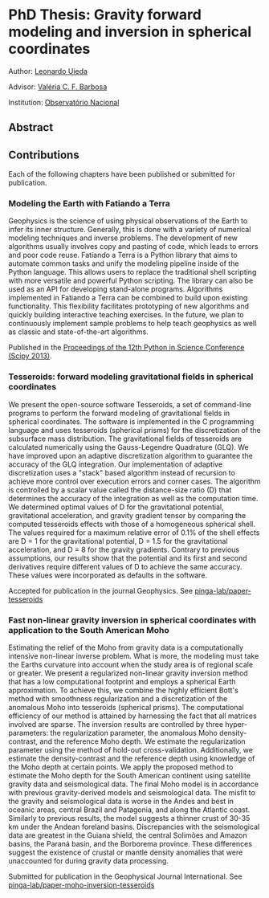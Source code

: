 # PhD Thesis: Gravity forward modeling and inversion in spherical coordinates

Author: [Leonardo Uieda](http://www.leouieda.com)

Advisor: [Valéria C. F. Barbosa](http://lattes.cnpq.br/0391036221142471)

Institution: [Observatório Nacional](http://www.on.br/)

## Abstract

## Contributions

Each of the following chapters have been published or submitted for
publication.

### Modeling the Earth with Fatiando a Terra

Geophysics is the science of using physical observations of the Earth to infer
its inner structure.  Generally, this is done with a variety of numerical
modeling techniques and inverse problems.  The development of new algorithms
usually involves copy and pasting of code, which leads to errors and poor code
reuse.  Fatiando a Terra is a Python library that aims to automate common tasks
and unify the modeling pipeline inside of the Python language.  This allows
users to replace the traditional shell scripting with more versatile and
powerful Python scripting.  The library can also be used as an API for
developing stand-alone programs.  Algorithms implemented in Fatiando a Terra
can be combined to build upon existing functionality.  This flexibility
facilitates prototyping of new algorithms and quickly building interactive
teaching exercises.  In the future, we plan to continuously implement sample
problems to help teach geophysics as well as classic and state-of-the-art
algorithms.

Published in the [Proceedings of the 12th Python in Science Conference (Scipy
2013)](http://www.leouieda.com/talks/scipy2013.html).

### Tesseroids: forward modeling gravitational fields in spherical coordinates

We present the open-source software Tesseroids, a set of command-line programs
to perform the forward modeling of gravitational fields in spherical
coordinates.  The software is implemented in the C programming language and
uses tesseroids (spherical prisms) for the discretization of the subsurface
mass distribution.  The gravitational fields of tesseroids are calculated
numerically using the Gauss-Legendre Quadrature (GLQ).  We have improved upon
an adaptive discretization algorithm to guarantee the accuracy of the GLQ
integration.  Our implementation of adaptive discretization uses a "stack"
based algorithm instead of recursion to achieve more control over execution
errors and corner cases.  The algorithm is controlled by a scalar value called
the distance-size ratio (D) that determines the accuracy of the integration as
well as the computation time.  We determined optimal values of D for the
gravitational potential, gravitational acceleration, and gravity gradient
tensor by comparing the computed tesseroids effects with those of a homogeneous
spherical shell.  The values required for a maximum relative error of 0.1% of
the shell effects are D = 1 for the gravitational potential, D = 1.5 for the
gravitational acceleration, and D = 8 for the gravity gradients.  Contrary to
previous assumptions, our results show that the potential and its first and
second derivatives require different values of D to achieve the same accuracy.
These values were incorporated as defaults in the software.

Accepted for publication in the journal Geophysics.
See [pinga-lab/paper-tesseroids](https://github.com/pinga-lab/paper-tesseroids)

### Fast non-linear gravity inversion in spherical coordinates with application to the South American Moho


Estimating the relief of the Moho from gravity data is a computationally
intensive non-linear inverse problem.  What is more, the modeling must take the
Earths curvature into account when the study area is of regional scale or
greater.  We present a regularized non-linear gravity inversion method that has
a low computational footprint and employs a spherical Earth approximation.  To
achieve this, we combine the highly efficient Bott's method with smoothness
regularization and a discretization of the anomalous Moho into tesseroids
(spherical prisms).  The computational efficiency of our method is attained by
harnessing the fact that all matrices involved are sparse.  The inversion
results are controlled by three hyper-parameters: the regularization parameter,
the anomalous Moho density-contrast, and the reference Moho depth.  We estimate
the regularization parameter using the method of hold-out cross-validation.
Additionally, we estimate the density-contrast and the reference depth using
knowledge of the Moho depth at certain points.  We apply the proposed method to
estimate the Moho depth for the South American continent using satellite
gravity data and seismological data.  The final Moho model is in accordance
with previous gravity-derived models and seismological data.  The misfit to the
gravity and seismological data is worse in the Andes and best in oceanic areas,
central Brazil and Patagonia, and along the Atlantic coast.  Similarly to
previous results, the model suggests a thinner crust of 30-35 km under the
Andean foreland basins.  Discrepancies with the seismological data are greatest
in the Guiana shield, the central Solimões and Amazon basins, the Paraná basin,
and the Borborema province.  These differences suggest the existence of crustal
or mantle density anomalies that were unaccounted for during gravity data
processing.

Submitted for publication in the Geophysical Journal International.
See [pinga-lab/paper-moho-inversion-tesseroids](https://github.com/pinga-lab/paper-moho-inversion-tesseroids)
